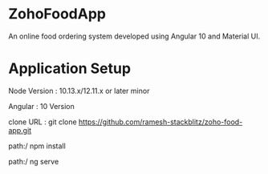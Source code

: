 # ZohoFoodApp

An online food ordering system developed using Angular 10 and Material UI.

# Application Setup

Node Version : 10.13.x/12.11.x or later minor

Angular : 10 Version

clone URL : git clone https://github.com/ramesh-stackblitz/zoho-food-app.git

path:/ npm install

path:/ ng serve
